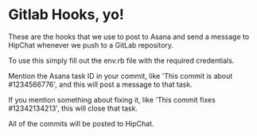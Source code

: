 Gitlab Hooks, yo!
=================

These are the hooks that we use to post to Asana and send a message to
HipChat whenever we push to a GitLab repository.

To use this simply fill out the env.rb file with the required
credentials.

Mention the Asana task ID in your commit, like 'This commit is about #1234566776', and this will post a message to that task.

If you mention something about fixing it, like 'This commit fixes #12342134213', this will close that task.

All of the commits will be posted to HipChat.

